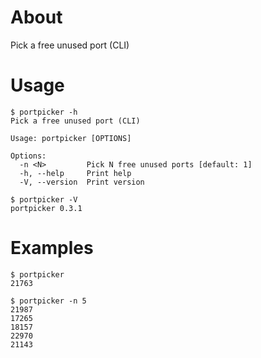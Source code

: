 # About

Pick a free unused port (CLI)

# Usage

```text
$ portpicker -h
Pick a free unused port (CLI)

Usage: portpicker [OPTIONS]

Options:
  -n <N>         Pick N free unused ports [default: 1]
  -h, --help     Print help
  -V, --version  Print version
```

```text
$ portpicker -V
portpicker 0.3.1
```

# Examples

```text
$ portpicker
21763
```

```text
$ portpicker -n 5
21987
17265
18157
22970
21143
```

